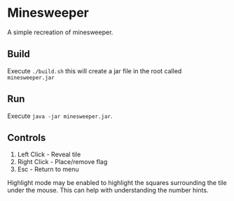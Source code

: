 # Minesweeper
A simple recreation of minesweeper.

## Build
Execute `./build.sh` this will create a jar file in the root called `minesweeper.jar`

## Run 
Execute `java -jar minesweeper.jar`.

## Controls
  1. Left Click - Reveal tile
  2. Right Click - Place/remove flag
  3. Esc - Return to menu

Highlight mode may be enabled to highlight the squares surrounding the tile under the mouse.
This can help with understanding the number hints. 